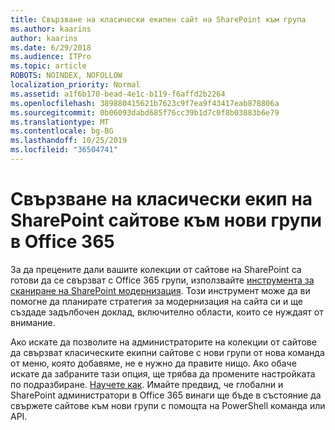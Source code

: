 ```yaml
---
title: Свързване на класически екипен сайт на SharePoint към група
ms.author: kaarins
author: kaarins
ms.date: 6/29/2018
ms.audience: ITPro
ms.topic: article
ROBOTS: NOINDEX, NOFOLLOW
localization_priority: Normal
ms.assetid: a1f6b170-bead-4e1c-b119-f6affd2b2264
ms.openlocfilehash: 389880415621b7623c9f7ea9f43417eab878806a
ms.sourcegitcommit: 0b06093dabd685f76cc39b1d7c0f8b03883b6e79
ms.translationtype: MT
ms.contentlocale: bg-BG
ms.lasthandoff: 10/25/2019
ms.locfileid: "36504741"
---
```

# <a name="connect-classic-sharepoint-team-sites-to-new-office-365-groups"></a>Свързване на класически екип на SharePoint сайтове към нови групи в Office 365

За да прецените дали вашите колекции от сайтове на SharePoint са готови да се свързват с Office 365 групи, използвайте [инструмента за сканиране на SharePoint модернизация](https://go.microsoft.com/fwlink/?linkid=873066). Този инструмент може да ви помогне да планирате стратегия за модернизация на сайта си и ще създаде задълбочен доклад, включително области, които се нуждаят от внимание.
  
Ако искате да позволите на администраторите на колекции от сайтове да свързват класическите екипни сайтове с нови групи от нова команда от меню, която добавяме, не е нужно да правите нищо. Ако обаче искате да забраните тази опция, ще трябва да промените настройката по подразбиране. [Научете как](https://go.microsoft.com/fwlink/?linkid=2004316). Имайте предвид, че глобални и SharePoint администратори в Office 365 винаги ще бъде в състояние да свържете сайтове към нови групи с помощта на PowerShell команда или API.
  

